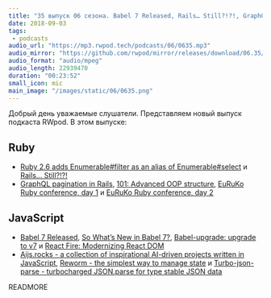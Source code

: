 ```yaml
---
title: "35 выпуск 06 сезона. Babel 7 Released, Rails… Still?!?!, GraphQL pagination in Rails, Aijs.rocks, Reworm, EuRuKo и прочее"
date: 2018-09-03
tags:
 - podcasts
audio_url: "https://mp3.rwpod.tech/podcasts/06/0635.mp3"
audio_mirror: "https://github.com/rwpod/mirror/releases/download/06.35/0635.mp3"
audio_format: "audio/mpeg"
audio_length: 22939470
duration: "00:23:52"
small_icon: mic
main_image: "/images/static/06/0635.png"
---
```


Добрый день уважаемые слушатели. Представляем новый выпуск подкаста RWpod. В этом выпуске:

## Ruby

- [Ruby 2.6 adds Enumerable#filter as an alias of Enumerable#select](https://blog.bigbinary.com/2018/08/28/ruby-2-6-adds-enumerable-filter-as-an-alias-of-enumerable-select.html) и [Rails… Still?!?!](https://blog.phusion.nl/2018/08/30/rails-still/)
- [GraphQL pagination in Rails](http://www.2n.pl/blog/graphql-pagination-in-rails), [101: Advanced OOP structure](https://blog.rebased.pl/2018/08/31/101-oop.html), [EuRuKo Ruby conference, day 1](https://blog.phusion.nl/2018/08/31/euruko-ruby-conference-day-1/) и [EuRuKo Ruby conference, day 2](https://blog.phusion.nl/2018/08/31/euruko-ruby-conference-day-2/)

## JavaScript

 - [Babel 7 Released](https://babeljs.io/blog/2018/08/27/7.0.0), [So What’s New in Babel 7?](https://blog.bitsrc.io/so-whats-new-in-babel-7-ea97cb984ef0), [Babel-upgrade: upgrade to v7](https://github.com/babel/babel-upgrade) и [React Fire: Modernizing React DOM](https://github.com/facebook/react/issues/13525)
 - [Aijs.rocks - a collection of inspirational AI-driven projects written in JavaScript](https://aijs.rocks/), [Reworm - the simplest way to manage state](https://github.com/pedronauck/reworm) и [Turbo-json-parse - turbocharged JSON.parse for type stable JSON data](https://github.com/mafintosh/turbo-json-parse)

READMORE
